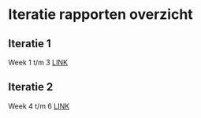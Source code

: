 # Iteratie rapporten overzicht 

## Iteratie 1
Week 1 t/m 3
[LINK](1_iteratierapport.md)

## Iteratie 2
Week 4 t/m 6
[LINK](2_iteratierapport.md)
